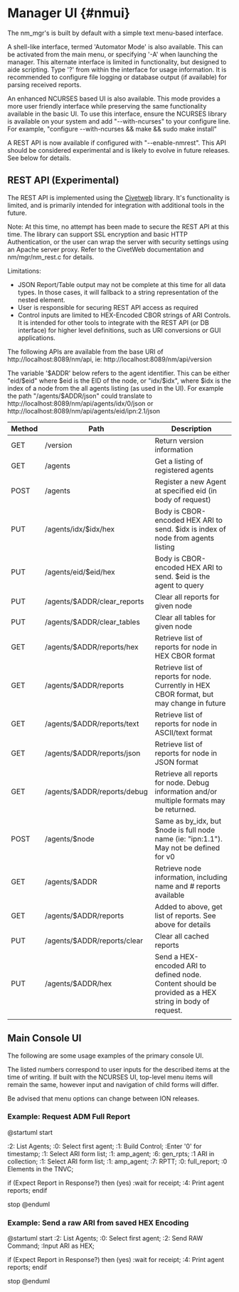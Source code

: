 <!--
Copyright (c) 2011-2024 The Johns Hopkins University Applied Physics
Laboratory LLC.

This file is part of the Delay-Tolerant Networking Management
Architecture (DTNMA) Tools package.

Licensed under the Apache License, Version 2.0 (the "License");
you may not use this file except in compliance with the License.
You may obtain a copy of the License at
    http://www.apache.org/licenses/LICENSE-2.0
Unless required by applicable law or agreed to in writing, software
distributed under the License is distributed on an "AS IS" BASIS,
WITHOUT WARRANTIES OR CONDITIONS OF ANY KIND, either express or implied.
See the License for the specific language governing permissions and
limitations under the License.
-->
Manager UI                              {#nmui}
========

The nm_mgr's is built by default with a simple text menu-based interface.

A shell-like interface, termed 'Automator Mode' is also available.  This can be activated from the main menu, or specifying '-A' when launching the manager.  This alternate interface is limited in functionality, but designed to aide scripting.  Type '?' from within the interface for usage information.  It is recommended to configure file logging or database output (if available) for parsing received reports.  

An enhanced NCURSES based UI is also available. This mode provides a more user friendly interface while preserving the same functionality available in the basic UI.  To use this interface, ensure the NCURSES library is available on your system and add "--with-ncurses" to your configure line.  For example, "configure --with-ncurses && make && sudo make install"

A REST API is now available if configured with "--enable-nmrest". This API should be considered experimental and is likely to evolve in future releases.  See below for details.

## REST API (Experimental)

The REST API is implemented using the [Civetweb](https://github.com/civetweb/civetweb) library. It's functionality is limited, and is primarily intended for integration with additional tools in the future.

Note: At this time, no attempt has been made to secure the REST API at this time.  The library can support SSL encryption and basic HTTP Authentication, or the user can wrap the server with security settings using an Apache server proxy.  Refer to the CivetWeb documentation and nm/mgr/nm_rest.c for details.

Limitations:
- JSON Report/Table output may not be complete at this time for all data types. In those cases, it will fallback to a string representation of the nested element.
- User is responsible for securing REST API access as required
- Control inputs are limited to HEX-Encoded CBOR strings of ARI Controls.  It is intended for other tools to integrate with the REST API (or DB interface) for higher level definitions, such as URI conversions or GUI applications.

The following APIs are available from the base URI of http://localhost:8089/nm/api, ie: http://localhost:8089/nm/api/version

The variable '$ADDR' below refers to the agent identifier. This can be
either "eid/$eid" where $eid is the EID of the node, or "idx/$idx",
where $idx is the index of a node from the all agents listing (as used
in the UI).  For example the path "/agents/$ADDR/json" could translate
to http://localhost:8089/nm/api/agents/idx/0/json or
http://localhost:8089/nm/api/agents/eid/ipn:2.1/json


 | Method | Path                        | Description                                                                                            |
 |--------|-----------------------------|--------------------------------------------------------------------------------------------------------|
 | GET    | /version                    | Return version information                                                                             |
 | GET    | /agents                     | Get a listing of registered agents                                                                     |
 | POST   | /agents                     | Register a new Agent at specified eid (in body of request)                                             |
 | PUT    | /agents/idx/$idx/hex        | Body is CBOR-encoded HEX ARI to send.  $idx is index of node from agents listing                       |
 | PUT    | /agents/eid/$eid/hex        | Body is CBOR-encoded HEX ARI to send.  $eid is the agent to query                                      |
 | PUT    | /agents/$ADDR/clear_reports | Clear all reports for given node                                                                       |
 | PUT    | /agents/$ADDR/clear_tables  | Clear all tables for given node                                                                        |
 | GET    | /agents/$ADDR/reports/hex   | Retrieve list of reports for node in HEX CBOR format                                                   |
 | GET    | /agents/$ADDR/reports       | Retrieve list of reports for node. Currently in HEX CBOR format, but may change in future              |
 | GET    | /agents/$ADDR/reports/text  | Retrieve list of reports for node in ASCII/text format                                                 |
 | GET    | /agents/$ADDR/reports/json  | Retrieve list of reports for node in JSON format                                                       |
 | GET    | /agents/$ADDR/reports/debug | Retrieve all reports for node. Debug information and/or multiple formats may be returned.              |
 | POST   | /agents/$node               | Same as by_idx, but $node is full node name (ie: "ipn:1.1"). May not be defined for v0                 |
 | GET    | /agents/$ADDR               | Retrieve node information, including name and # reports available                                      |
 | GET    | /agents/$ADDR/reports       | Added to above, get list of reports. See above for details                                             |
 | PUT    | /agents/$ADDR/reports/clear | Clear all cached reports                                                                               |
 | PUT    | /agents/$ADDR/hex           | Send a HEX-encoded ARI to defined node. Content should be provided as a HEX string in body of request. |
 |        |                             |                                                                                                        |

## Main Console UI
The following are some usage examples of the primary console UI.  

The listed numbers correspond to user inputs for the described items
at the time of writing.  If built with the NCURSES UI, top-level menu
items will remain the same, however input and navigation of child
forms will differ.

Be advised that menu options can change between ION releases.


### Example: Request ADM Full Report
@startuml
start

:2: List Agents;
:0: Select first agent;
:1: Build Control;
:Enter '0' for timestamp;
:1: Select ARI form list;
:1: amp_agent;
:6: gen_rpts;
:1 ARI in collection;
:1: Select ARI form list;
:1: amp_agent;
:7: RPTT;
:0: full_report;
:0 Elements in the TNVC;

if (Expect Report in Response?) then (yes)
    :wait for receipt;
    :4: Print agent reports;
endif


stop
@enduml
### Example: Send a raw ARI from saved HEX Encoding
@startuml
start
:2: List Agents;
:0: Select first agent;
:2: Send RAW Command;
:Input ARI as HEX;

if (Expect Report in Response?) then (yes)
    :wait for receipt;
    :4: Print agent reports;
endif

stop
@enduml

